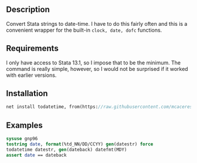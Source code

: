 Description
-----------

Convert Stata strings to date-time. I have to do this fairly often and this is a convenient wrapper for the built-in `clock, date, dofc` functions.

Requirements
------------

I only have access to Stata 13.1, so I impose that to be the minimum. The command is really simple, however, so I would not be surprised if it worked with earlier versions.

Installation
------------

```stata
net install todatetime, from(https://raw.githubusercontent.com/mcaceresb/stata-todatetime/master/)
```

Examples
---------

```stata
sysuse gnp96
tostring date, format(%td_NN/DD/CCYY) gen(datestr) force
todatetime datestr, gen(dateback) datefmt(MDY)
assert date == dateback
```
